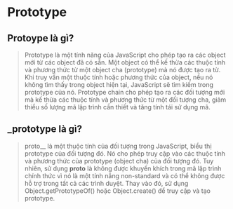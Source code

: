 # Prototype

## Protoype là gì?
> Prototype là một tính năng của JavaScript cho phép tạo ra các object mới từ các object đã có sẵn. Một object có thể kế thừa các thuộc tính và phương thức từ một object cha (prototype) mà nó được tạo ra từ. Khi truy vấn một thuộc tính hoặc phương thức của object, nếu nó không tìm thấy trong object hiện tại, JavaScript sẽ tìm kiếm trong prototype của nó. Prototype chain cho phép tạo ra các đối tượng mới mà kế thừa các thuộc tính và phương thức từ một đối tượng cha, giảm thiểu số lượng mã lập trình cần thiết và tăng tính tái sử dụng mã.

## _prototype là gì?
> proto__ là một thuộc tính của đối tượng trong JavaScript, biểu thị prototype của đối tượng đó. Nó cho phép truy cập vào các thuộc tính và phương thức của prototype (object cha) của đối tượng đó. Tuy nhiên, sử dụng __proto__ là không được khuyến khích trong mã lập trình chính thức vì nó là một tính năng non-standard và có thể không được hỗ trợ trong tất cả các trình duyệt. Thay vào đó, sử dụng Object.getPrototypeOf() hoặc Object.create() để truy cập và tạo prototype.







